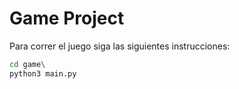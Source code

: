 # Game Project

Para correr el juego siga las siguientes instrucciones:

```sh
cd game\
python3 main.py
```

